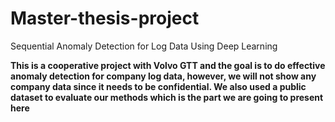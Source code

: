 # Master-thesis-project
Sequential Anomaly Detection for Log Data Using Deep Learning

**This is a cooperative project with Volvo GTT and the goal is to do effective anomaly detection for company log data, however, we will not show any company data since it needs to be confidential.  We also used a public dataset to evaluate our methods which is the part we are going to present here**
